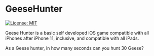 # GeeseHunter

[![License: MIT](https://img.shields.io/badge/License-MIT-yellow.svg)](https://raw.githubusercontent.com/AbhinavGupta2002/AstonHack2021/main/LICENSE)


Geese Hunter is a basic self developed iOS game compatible with all iPhones after iPhone 11, inclusive, and compatible with all iPads.

As a Geese hunter, in how many seconds can you hunt 30 Geese?
